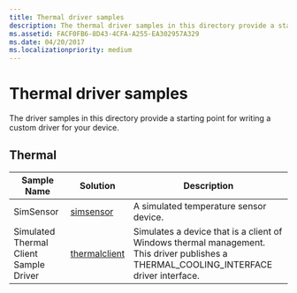 ```yaml
---
title: Thermal driver samples
description: The thermal driver samples in this directory provide a starting point for writing a custom driver for your device.
ms.assetid: FACF0FB6-8D43-4CFA-A255-EA302957A329
ms.date: 04/20/2017
ms.localizationpriority: medium
---
```


# Thermal driver samples

The driver samples in this directory provide a starting point for writing a custom driver for your device.

## Thermal

| Sample Name | Solution | Description |
| --- | --- | --- |
| SimSensor | [simsensor](https://go.microsoft.com/fwlink/p/?LinkId=617991) | A simulated temperature sensor device. |
| Simulated Thermal Client Sample Driver | [thermalclient](https://go.microsoft.com/fwlink/p/?LinkId=617992) | Simulates a device that is a client of Windows thermal management. This driver publishes a THERMAL_COOLING_INTERFACE driver interface. |
